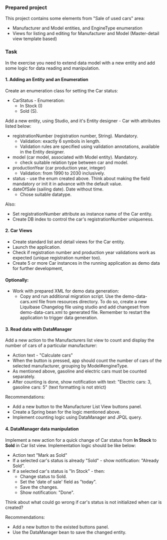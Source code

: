 ### Prepared project
This project contains some elements from "Sale of used cars" area:
- Manufacturer and Model entities, and EngineType enumeration
- Views for listing and editing for Manufacturer and Model (Master-detail view template based)

### Task
In the exercise you need to extend data model with a new entity and add some logic for data reading and manipulation.

#### 1. Adding an Entity and an Enumeration
Create an enumeration class for setting the Car status:
- CarStatus - Enumeration:
    - In Stock (I) 
    - Sold (S).

Add a new entity, using Studio, and it's Entity designer  - Car with attributes listed below:
- registrationNumber (registration number, String). Mandatory.
    - Validation: exactly 6 symbols in length.
    - Validation rules are specified using validation annotations, available in the Entity designer.
- model (car model, associated with Model entity). Mandatory.
    - check suitable relation type between car and model.
- productionYear (car production year, integer)
    - Validation: from 1990 to 2030 inclusively.
- status - use the enum created above. Think about making the field mandatory or init it in advance with the default value.
- dateOfSale (sailing date). Date without time.
    - Chose suitable datatype.

Also:
- Set registrationNumber attribute as instance name of the Car entity.
- Create DB index to control the car's registrationNumber uniqueness.

#### 2. Car Views
- Create standard list and detail views for the Car entity.
- Launch the application.
- Check if registration number and production year validations work as expected (unique registration number too).
- Create 5 or more Car instances in the running application as demo data for further development,
#### Optionally:
- Work with prepared XML for demo data generation:
    - Copy and run additional migration script. Use the demo-data-cars.xml file from resources directory. To do so, create a new Liquibase Changelog file using studio and add changeset from demo-data-cars.xml to generated file. Remember to restart the application to trigger data generation.

#### 3. Read data with DataManager
Add a new action to the Manufacturers list view to count and display the number of cars of a particular manufacturer:
- Action text - "Calculate cars"
- When the button is pressed, app should count the number of cars of the selected manufacturer, grouping by Model#engineType.
- As mentioned above, gasoline and electric cars must be counted separately.
- After counting is done, show notification with text:
  "Electric cars: 3, gasoline cars: 5" (text formatting is not strict)

Recommendations:
- Add a new button to the Manufacturer List View buttons panel.
- Create a Spring bean for the logic mentioned above.
- Implement counting logic using DataManager and JPQL query.

#### 4. DataManager data manipulation
Implement a new action for a quick change of Car status from **In Stock** to **Sold** in Car list view.
Implementation logic should be like below:
- Action text "Mark as Sold"
- If a selected car's status is already "Sold" - show notification: "Already Sold".
- If a selected car's status is "In Stock" - then:
    - Change status to Sold.
    - Set the 'date of sale' field as "today".
    - Save the changes.
    - Show notification: "Done".

Think about what could go wrong if car's status is not initialized when car is created?

Recommendations:
- Add a new button to the existed buttons panel.
- Use the DataManager bean to save the changed entity.
